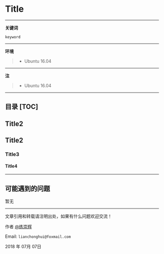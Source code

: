 # Title
---
**关键词**
```
keyword
```
---
**环境**
> - Ubuntu 16.04

---
**注**
> - Ubuntu 16.04

---
**目录**
[TOC]
---

## Title2
## Title2
### Title3
#### Title4

---
## 可能遇到的问题
暂无


--------------------

文章引用和转载请注明出处，如果有什么问题欢迎交流！

作者 [@练崇辉][101]

Email: `lianchonghui@foxmail.com`

2018 年 07月 07日 



[101]: https://www.lianch.com

<!-- 23
![图片备注][1]
[文章引用，此处输入链接的描述][2]
[点击下载][3]
[超链接](https://raw.githubusercontent.com/lianchonghui/photorepository/master/markdown/2018/1/30/bydyungui01.jpg)
- [ ] 改进 Cmd 渲染算法，使用局部渲染技术提高渲染效率
- [x] 新增 Todo 列表功能
7. 绘制表格

| 项目        | 价格   |  数量  |
| --------   | -----:  | :----:  |
| 计算机     | \$1600 |   5     |
| 手机        |   \$12   |   12   |
| 管线        |    \$1    |  234  |

高亮一段代码[^code]

[^code]: 代码高亮功能支持包括 Java, Python, JavaScript 在内的，**四十一**种主流编程语言。

[1]: https://raw.githubusercontent.com/lianchonghui/photorepository/master/markdown/2018/1/30/bydyungui01.jpg
[2]: http://news.ifeng.com/a/20180207/55848550_0.shtml
[3]: https://github.com/lianchonghui/filerepository/raw/master/doc/python/odoo%208.0_doc.pdf
-->